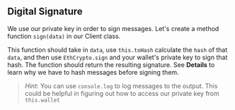 ## Digital Signature

We use our private key in order to sign messages. Let's create a method function `sign(data)` in our Client class.

This function should take in `data`, use `this.toHash` calculate the `hash` of that `data`, and then use `EthCrypto.sign` and your wallet's private key to sign that hash. The function should return the resulting signature. See **Details** to learn why we have to hash messages before signing them.

> *Hint*: You can use `console.log` to log messages to the output. This could be helpful in figuring out how to access our private key from `this.wallet`

